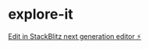 # explore-it

[Edit in StackBlitz next generation editor ⚡️](https://stackblitz.com/~/github.com/dav4os/explore-it)